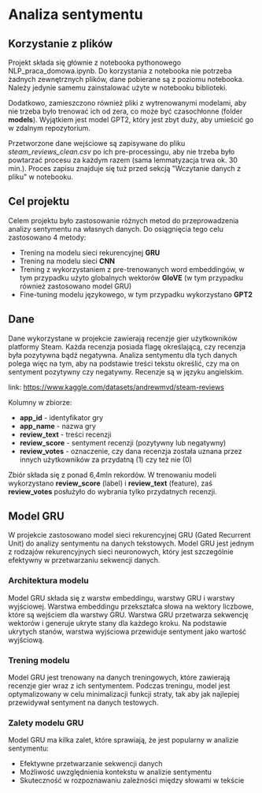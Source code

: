 # Analiza sentymentu
## Korzystanie z plików
Projekt składa się głównie z notebooka pythonowego NLP_praca_domowa.ipynb. Do korzystania z notebooka
nie potrzeba żadnych zewnętrznych plików, dane pobierane są z poziomu notebooka. Należy jedynie samemu
zainstalować użyte w notebooku biblioteki.   

Dodatkowo, zamieszczono również pliki z wytrenowanymi modelami, aby nie trzeba było trenować ich od zera, co może być czasochłonne (folder **models**). Wyjątkiem jest model GPT2, który jest zbyt duży, aby umieścić go w zdalnym repozytorium.  

Przetworzone dane wejściowe są zapisywane do pliku *steam_reviews_clean.csv* po ich pre-processingu, aby nie trzeba było powtarzać procesu za każdym razem (sama lemmatyzacja trwa ok. 30 min.). Proces zapisu znajduje się tuż przed sekcją "Wczytanie danych z 
pliku" w notebooku.


## Cel projektu
Celem projektu było zastosowanie różnych metod do przeprowadzenia analizy sentymentu na własnych danych. Do osiągnięcia tego celu zastosowano 4 metody:
- Trening na modelu sieci rekurencyjnej **GRU**
- Trening na modelu sieci **CNN**
- Trening z wykorzystaniem z pre-trenowanych word embeddingów, w tym przypadku użyto globalnych wektorów **GloVE** (w tym przypadku również zastosowano model GRU)
- Fine-tuning modelu językowego, w tym przypadku wykorzystano **GPT2**

## Dane
Dane wykorzystane w projekcie zawierają recenzje gier użytkowników platformy Steam. Każda recenzja posiada flagę określającą, czy recenzja była pozytywna bądź negatywna. Analiza sentymentu dla tych danych polega więc na tym, aby na podstawie treści tekstu określić, czy ma on sentyment pozytywny
czy negatywny. Recenzje są w języku angielskim.

link: https://www.kaggle.com/datasets/andrewmvd/steam-reviews

Kolumny w zbiorze:
- **app_id** - identyfikator gry
- **app_name** - nazwa gry
- **review_text** - treści recenzji
- **review_score** - sentyment recenzji (pozytywny lub negatywny)
- **review_votes** - oznaczenie, czy dana recenzja została uznana przez innych użytkowników za przydatną (1)
czy też nie (0)

Zbiór składa się z ponad 6,4mln rekordów. W trenowaniu modeli wykorzystano **review_score** (label) i **review_text** (feature), zaś **review_votes** posłużyło do wybrania tylko przydatnych recenzji.

## Model GRU

W projekcie zastosowano model sieci rekurencyjnej GRU (Gated Recurrent Unit) do analizy sentymentu na danych tekstowych. Model GRU jest jednym z rodzajów rekurencyjnych sieci neuronowych, który jest szczególnie efektywny w przetwarzaniu sekwencji danych.

### Architektura modelu

Model GRU składa się z warstw embeddingu, warstwy GRU i warstwy wyjściowej. Warstwa embeddingu przekształca słowa na wektory liczbowe, które są wejściem dla warstwy GRU. Warstwa GRU przetwarza sekwencję wektorów i generuje ukryte stany dla każdego kroku. Na podstawie ukrytych stanów, warstwa wyjściowa przewiduje sentyment jako wartość wyjściową.

### Trening modelu

Model GRU jest trenowany na danych treningowych, które zawierają recenzje gier wraz z ich sentymentem. Podczas treningu, model jest optymalizowany w celu minimalizacji funkcji straty, tak aby jak najlepiej przewidywał sentyment na danych testowych.

### Zalety modelu GRU

Model GRU ma kilka zalet, które sprawiają, że jest popularny w analizie sentymentu:
- Efektywne przetwarzanie sekwencji danych
- Możliwość uwzględnienia kontekstu w analizie sentymentu
- Skuteczność w rozpoznawaniu zależności między słowami w tekście

